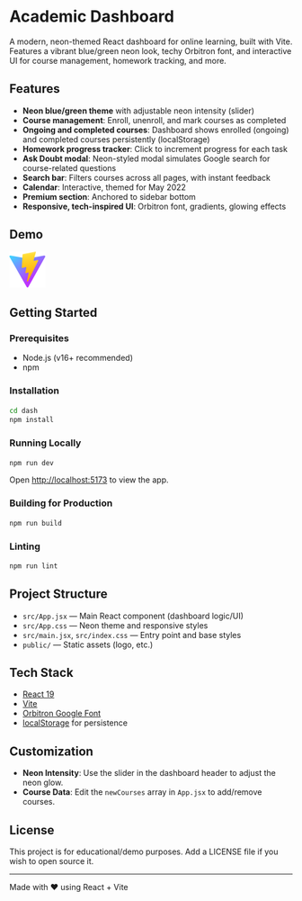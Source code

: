 # Academic Dashboard

A modern, neon-themed React dashboard for online learning, built with Vite. Features a vibrant blue/green neon look, techy Orbitron font, and interactive UI for course management, homework tracking, and more.

## Features

- **Neon blue/green theme** with adjustable neon intensity (slider)
- **Course management**: Enroll, unenroll, and mark courses as completed
- **Ongoing and completed courses**: Dashboard shows enrolled (ongoing) and completed courses persistently (localStorage)
- **Homework progress tracker**: Click to increment progress for each task
- **Ask Doubt modal**: Neon-styled modal simulates Google search for course-related questions
- **Search bar**: Filters courses across all pages, with instant feedback
- **Calendar**: Interactive, themed for May 2022
- **Premium section**: Anchored to sidebar bottom
- **Responsive, tech-inspired UI**: Orbitron font, gradients, glowing effects

## Demo

![screenshot](public/vite.svg)

## Getting Started

### Prerequisites

- Node.js (v16+ recommended)
- npm

### Installation

```bash
cd dash
npm install
```

### Running Locally

```bash
npm run dev
```

Open [http://localhost:5173](http://localhost:5173) to view the app.

### Building for Production

```bash
npm run build
```

### Linting

```bash
npm run lint
```

## Project Structure

- `src/App.jsx` — Main React component (dashboard logic/UI)
- `src/App.css` — Neon theme and responsive styles
- `src/main.jsx`, `src/index.css` — Entry point and base styles
- `public/` — Static assets (logo, etc.)

## Tech Stack

- [React 19](https://react.dev/)
- [Vite](https://vitejs.dev/)
- [Orbitron Google Font](https://fonts.google.com/specimen/Orbitron)
- [localStorage](https://developer.mozilla.org/en-US/docs/Web/API/Window/localStorage) for persistence

## Customization

- **Neon Intensity**: Use the slider in the dashboard header to adjust the neon glow.
- **Course Data**: Edit the `newCourses` array in `App.jsx` to add/remove courses.

## License

This project is for educational/demo purposes. Add a LICENSE file if you wish to open source it.

---

Made with ❤️ using React + Vite

